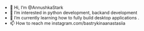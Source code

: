 - 👋 Hi, I’m @AnnushkaStark
- 👀 I’m interested in python development, backand development
- 🌱 I’m currently learning how to fully build desktop applications  .
- 📫 How to reach me instagram.com/bastrykinaanastasiia

<!---
AnnushkaStark/AnnushkaStark is a ✨ special ✨ repository because its `README.md` (this file) appears on your GitHub profile.
You can click the Preview link to take a look at your changes.
--->
